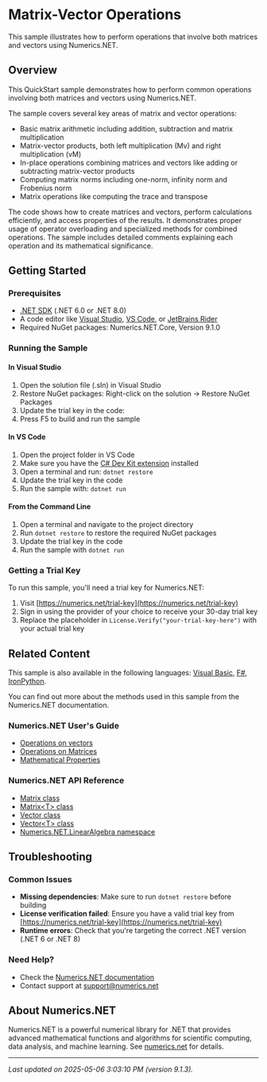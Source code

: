 # Matrix-Vector Operations

This sample illustrates how to perform operations that involve both matrices and vectors using Numerics.NET.

## Overview

This QuickStart sample demonstrates how to perform common operations involving both matrices and vectors using 
Numerics.NET.

The sample covers several key areas of matrix and vector operations:
- Basic matrix arithmetic including addition, subtraction and matrix multiplication
- Matrix-vector products, both left multiplication (Mv) and right multiplication (vM)
- In-place operations combining matrices and vectors like adding or subtracting matrix-vector products
- Computing matrix norms including one-norm, infinity norm and Frobenius norm
- Matrix operations like computing the trace and transpose

The code shows how to create matrices and vectors, perform calculations efficiently, and access 
properties of the results. It demonstrates proper usage of operator overloading and specialized 
methods for combined operations. The sample includes detailed comments explaining each operation and 
its mathematical significance.


## Getting Started

### Prerequisites

- [.NET SDK](https://dotnet.microsoft.com/download) (.NET 6.0 or .NET 8.0)
- A code editor like [Visual Studio](https://visualstudio.microsoft.com/), [VS Code](https://code.visualstudio.com/), or [JetBrains Rider](https://www.jetbrains.com/rider/)
- Required NuGet packages: Numerics.NET.Core, Version 9.1.0

### Running the Sample

#### In Visual Studio
1. Open the solution file (.sln) in Visual Studio
2. Restore NuGet packages: Right-click on the solution → Restore NuGet Packages
3. Update the trial key in the code:
4. Press F5 to build and run the sample

#### In VS Code

1. Open the project folder in VS Code
2. Make sure you have the [C# Dev Kit extension](https://marketplace.visualstudio.com/items?itemName=ms-dotnettools.csdevkit) installed
3. Open a terminal and run: `dotnet restore`
4. Update the trial key in the code 
5. Run the sample with: `dotnet run`

#### From the Command Line

1. Open a terminal and navigate to the project directory
2. Run `dotnet restore` to restore the required NuGet packages
3. Update the trial key in the code
4. Run the sample with `dotnet run`

### Getting a Trial Key

To run this sample, you'll need a trial key for Numerics.NET:

1. Visit [https://numerics.net/trial-key](https://numerics.net/trial-key)
2. Sign in using the provider of your choice to receive your 30-day trial key
3. Replace the placeholder in `License.Verify("your-trial-key-here")` with your actual trial key

## Related Content

This sample is also available in the following languages: 
[Visual Basic](https://github.com/NumericsDotNet/quickstart-visualbasic/tree/net462/linear-algebra/matrices/matrix-vector-operations), [F#](https://github.com/NumericsDotNet/quickstart-fsharp/tree/net462/linear-algebra/matrices/matrix-vector-operations), [IronPython](https://github.com/NumericsDotNet/quickstart-ironpython/tree/net462/linear-algebra/matrices/matrix-vector-operations).

You can find out more about the methods used in this sample from the Numerics.NET documentation.

### Numerics.NET User's Guide

- [Operations on vectors](https://numerics.net/documentation/latest/vector-and-matrix/vectors/operations-on-vectors)
- [Operations on Matrices](https://numerics.net/documentation/latest/vector-and-matrix/matrices/operations-on-matrices)
- [Mathematical Properties](https://numerics.net/documentation/latest/vector-and-matrix/matrices/mathematical-properties)

### Numerics.NET API Reference

- [Matrix class](https://numerics.net/documentation/latest/reference/numerics.net.matrix)
- [Matrix&lt;T&gt; class](https://numerics.net/documentation/latest/reference/numerics.net.matrix-1)
- [Vector class](https://numerics.net/documentation/latest/reference/numerics.net.vector)
- [Vector&lt;T&gt; class](https://numerics.net/documentation/latest/reference/numerics.net.vector-1)
- [Numerics.NET.LinearAlgebra namespace](https://numerics.net/documentation/latest/reference/numerics.net.linearalgebra)


## Troubleshooting

### Common Issues

- **Missing dependencies**: Make sure to run `dotnet restore` before building
- **License verification failed**: Ensure you have a valid trial key from [https://numerics.net/trial-key](https://numerics.net/trial-key)
- **Runtime errors**: Check that you're targeting the correct .NET version (.NET 6 or .NET 8)

### Need Help?

- Check the [Numerics.NET documentation](https://numerics.net/documentation/)
- Contact support at [support@numerics.net](mailto:support@numerics.net?subject=MatrixVectorOperations%20QuickStart%20Sample%20%28C%23%29)

## About Numerics.NET

Numerics.NET is a powerful numerical library for .NET that provides advanced mathematical 
functions and algorithms for scientific computing, data analysis, and machine learning.
See [numerics.net](https://numerics.net) for details.

---

_Last updated on 2025-05-06 3:03:10 PM (version 9.1.3)._
